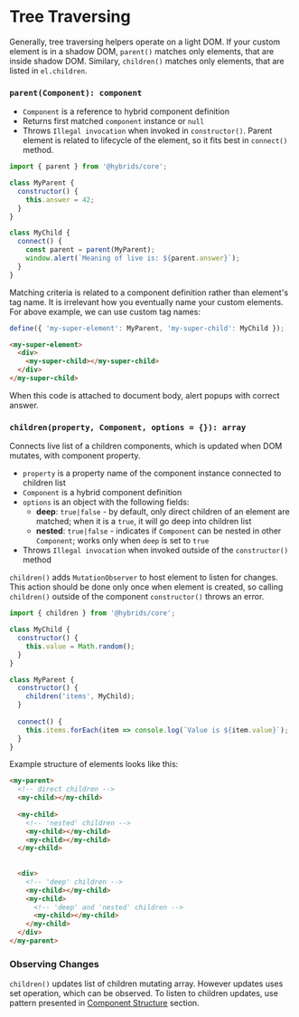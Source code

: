 # Tree Traversing

Generally, tree traversing helpers operate on a light DOM. If your custom element is in a shadow DOM, `parent()` matches only elements, that are inside shadow DOM. Similary, `children()` matches only elements, that are listed in `el.children`.

### `parent(Component): component`

* `Component` is a reference to hybrid component definition
* Returns first matched `component` instance or `null`
* Throws `Illegal invocation` when invoked in `constructor()`. Parent element is related to lifecycle of the element, so it fits best in `connect()` method.

```javascript
import { parent } from '@hybrids/core';

class MyParent {
  constructor() {
    this.answer = 42;
  }
}

class MyChild {
  connect() {
    const parent = parent(MyParent);
    window.alert(`Meaning of live is: ${parent.answer}`);
  }
}
```


Matching criteria is related to a component definition rather than element's tag name. It is irrelevant how you eventually name your custom elements. For above example, we can use custom tag names: 

```javascript
define({ 'my-super-element': MyParent, 'my-super-child': MyChild });
```
```html
<my-super-element>
  <div>
    <my-super-child></my-super-child>
  </div>
</my-super-child>
```

When this code is attached to document body, alert popups with correct answer.

### `children(property, Component, options = {}): array`

Connects live list of a children components, which is updated when DOM mutates, with component property.

* `property` is a property name of the component instance  connected to children list
* `Component` is a hybrid component definition
* `options` is an object with the following fields:
  * **deep**: `true|false` - by default, only direct children of an element are matched; when it is a `true`, it will go deep into children list
  * **nested**: `true|false` - indicates if `Component` can be nested in other `Component`; works only when `deep` is set to `true`
* Throws `Illegal invocation` when invoked outside of the `constructor()` method

`children()` adds `MutationObserver` to host element to listen for changes. This action should be done only once when element is created, so calling `children()` outside of the component `constructor()` throws an error.

```javascript
import { children } from '@hybrids/core';

class MyChild {
  constructor() {
    this.value = Math.random();
  }
}

class MyParent {
  constructor() {
    children('items', MyChild);
  }
  
  connect() {
    this.items.forEach(item => console.log(`Value is ${item.value}`);
  }
}
```

Example structure of elements looks like this:

```html
<my-parent>
  <!-- direct children -->
  <my-child></my-child>
  
  <my-child>
    <!-- 'nested' children -->
    <my-child></my-child>
    <my-child></my-child>
  </my-child>
  
  
  <div>
    <!-- 'deep' children -->
    <my-child></my-child>
    <my-child>
      <!-- 'deep' and 'nested' children -->
      <my-child></my-child>
    </my-child>
  </div>
</my-parent>
```

### Observing Changes

`children()` updates list of children mutating array. However updates uses set operation, which can be observed. To listen to children updates, use pattern presented in [Component Structure](../component-structure.md) section.